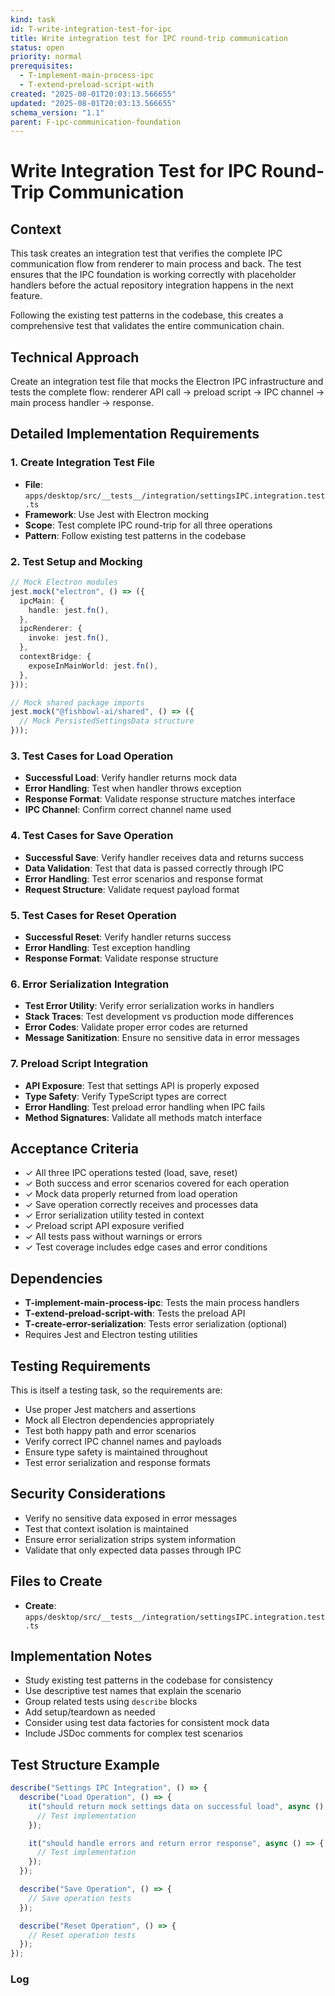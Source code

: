 ```yaml
---
kind: task
id: T-write-integration-test-for-ipc
title: Write integration test for IPC round-trip communication
status: open
priority: normal
prerequisites:
  - T-implement-main-process-ipc
  - T-extend-preload-script-with
created: "2025-08-01T20:03:13.566655"
updated: "2025-08-01T20:03:13.566655"
schema_version: "1.1"
parent: F-ipc-communication-foundation
---
```


# Write Integration Test for IPC Round-Trip Communication

## Context

This task creates an integration test that verifies the complete IPC communication flow from renderer to main process and back. The test ensures that the IPC foundation is working correctly with placeholder handlers before the actual repository integration happens in the next feature.

Following the existing test patterns in the codebase, this creates a comprehensive test that validates the entire communication chain.

## Technical Approach

Create an integration test file that mocks the Electron IPC infrastructure and tests the complete flow: renderer API call → preload script → IPC channel → main process handler → response.

## Detailed Implementation Requirements

### 1. Create Integration Test File

- **File**: `apps/desktop/src/__tests__/integration/settingsIPC.integration.test.ts`
- **Framework**: Use Jest with Electron mocking
- **Scope**: Test complete IPC round-trip for all three operations
- **Pattern**: Follow existing test patterns in the codebase

### 2. Test Setup and Mocking

```typescript
// Mock Electron modules
jest.mock("electron", () => ({
  ipcMain: {
    handle: jest.fn(),
  },
  ipcRenderer: {
    invoke: jest.fn(),
  },
  contextBridge: {
    exposeInMainWorld: jest.fn(),
  },
}));

// Mock shared package imports
jest.mock("@fishbowl-ai/shared", () => ({
  // Mock PersistedSettingsData structure
}));
```

### 3. Test Cases for Load Operation

- **Successful Load**: Verify handler returns mock data
- **Error Handling**: Test when handler throws exception
- **Response Format**: Validate response structure matches interface
- **IPC Channel**: Confirm correct channel name used

### 4. Test Cases for Save Operation

- **Successful Save**: Verify handler receives data and returns success
- **Data Validation**: Test that data is passed correctly through IPC
- **Error Handling**: Test error scenarios and response format
- **Request Structure**: Validate request payload format

### 5. Test Cases for Reset Operation

- **Successful Reset**: Verify handler returns success
- **Error Handling**: Test exception handling
- **Response Format**: Validate response structure

### 6. Error Serialization Integration

- **Test Error Utility**: Verify error serialization works in handlers
- **Stack Traces**: Test development vs production mode differences
- **Error Codes**: Validate proper error codes are returned
- **Message Sanitization**: Ensure no sensitive data in error messages

### 7. Preload Script Integration

- **API Exposure**: Test that settings API is properly exposed
- **Type Safety**: Verify TypeScript types are correct
- **Error Handling**: Test preload error handling when IPC fails
- **Method Signatures**: Validate all methods match interface

## Acceptance Criteria

- ✓ All three IPC operations tested (load, save, reset)
- ✓ Both success and error scenarios covered for each operation
- ✓ Mock data properly returned from load operation
- ✓ Save operation correctly receives and processes data
- ✓ Error serialization utility tested in context
- ✓ Preload script API exposure verified
- ✓ All tests pass without warnings or errors
- ✓ Test coverage includes edge cases and error conditions

## Dependencies

- **T-implement-main-process-ipc**: Tests the main process handlers
- **T-extend-preload-script-with**: Tests the preload API
- **T-create-error-serialization**: Tests error serialization (optional)
- Requires Jest and Electron testing utilities

## Testing Requirements

This is itself a testing task, so the requirements are:

- Use proper Jest matchers and assertions
- Mock all Electron dependencies appropriately
- Test both happy path and error scenarios
- Verify correct IPC channel names and payloads
- Ensure type safety is maintained throughout
- Test error serialization and response formats

## Security Considerations

- Verify no sensitive data exposed in error messages
- Test that context isolation is maintained
- Ensure error serialization strips system information
- Validate that only expected data passes through IPC

## Files to Create

- **Create**: `apps/desktop/src/__tests__/integration/settingsIPC.integration.test.ts`

## Implementation Notes

- Study existing test patterns in the codebase for consistency
- Use descriptive test names that explain the scenario
- Group related tests using `describe` blocks
- Add setup/teardown as needed
- Consider using test data factories for consistent mock data
- Include JSDoc comments for complex test scenarios

## Test Structure Example

```typescript
describe("Settings IPC Integration", () => {
  describe("Load Operation", () => {
    it("should return mock settings data on successful load", async () => {
      // Test implementation
    });

    it("should handle errors and return error response", async () => {
      // Test implementation
    });
  });

  describe("Save Operation", () => {
    // Save operation tests
  });

  describe("Reset Operation", () => {
    // Reset operation tests
  });
});
```

### Log

